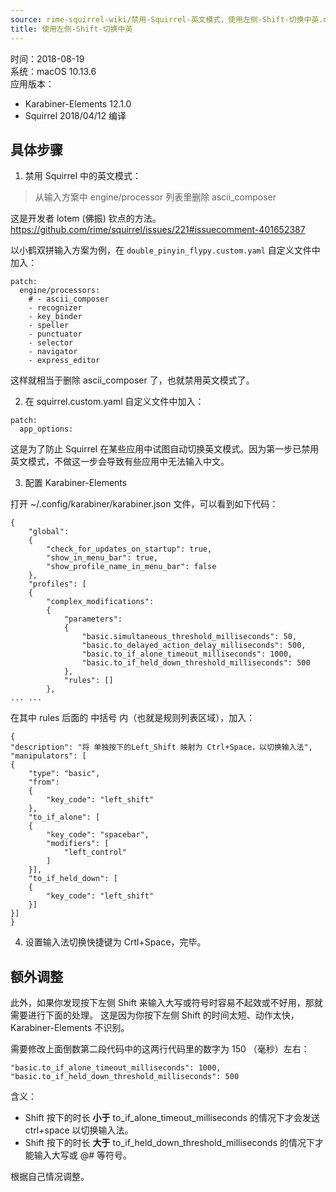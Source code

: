 ```yaml
---
source: rime-squirrel-wiki/禁用-Squirrel-英文模式，使用左侧-Shift-切换中英.md
title: 使用左侧-Shift-切换中英
---
```


时间：2018-08-19    
系统：macOS 10.13.6     
应用版本：
- Karabiner-Elements 12.1.0
- Squirrel 2018/04/12 编译

## 具体步骤

1. 禁用 Squirrel 中的英文模式：
  > 从输入方案中 engine/processor 列表里删除 ascii_composer

这是开发者 lotem (佛振) 钦点的方法。https://github.com/rime/squirrel/issues/221#issuecomment-401652387

以小鹤双拼输入方案为例，在 `double_pinyin_flypy.custom.yaml` 自定义文件中加入：

```
patch:
  engine/processors:
    # - ascii_composer
    - recognizer
    - key_binder
    - speller
    - punctuator
    - selector
    - navigator
    - express_editor
```
这样就相当于删除 ascii_composer 了，也就禁用英文模式了。

2. 在 squirrel.custom.yaml 自定义文件中加入：
```
patch:
  app_options:
```
这是为了防止 Squirrel 在某些应用中试图自动切换英文模式。因为第一步已禁用英文模式，不做这一步会导致有些应用中无法输入中文。

3. 配置 Karabiner-Elements

打开 ~/.config/karabiner/karabiner.json 文件，可以看到如下代码：
```
{
    "global":
    {
        "check_for_updates_on_startup": true,
        "show_in_menu_bar": true,
        "show_profile_name_in_menu_bar": false
    },
    "profiles": [
    {
        "complex_modifications":
        {
            "parameters":
            {
                "basic.simultaneous_threshold_milliseconds": 50,
                "basic.to_delayed_action_delay_milliseconds": 500,
                "basic.to_if_alone_timeout_milliseconds": 1000,
                "basic.to_if_held_down_threshold_milliseconds": 500
            },
            "rules": []
        },
... ...
```
在其中 rules 后面的 中括号 内（也就是规则列表区域），加入：

```
{
"description": "将 单独按下的Left_Shift 映射为 Ctrl+Space，以切换输入法",
"manipulators": [
{
    "type": "basic",
    "from":
    {
        "key_code": "left_shift"
    },
    "to_if_alone": [
    {
        "key_code": "spacebar",
        "modifiers": [
            "left_control"
        ]
    }],
    "to_if_held_down": [
    {
        "key_code": "left_shift"
    }]
}]
}
```

4. 设置输入法切换快捷键为 Crtl+Space，完毕。

## 额外调整

此外，如果你发现按下左侧 Shift 来输入大写或符号时容易不起效或不好用，那就需要进行下面的处理。
这是因为你按下左侧 Shift 的时间太短、动作太快，Karabiner-Elements 不识别。

需要修改上面倒数第二段代码中的这两行代码里的数字为 150 （毫秒）左右：
```
"basic.to_if_alone_timeout_milliseconds": 1000,
"basic.to_if_held_down_threshold_milliseconds": 500
```

含义：
- Shift 按下的时长 **小于** to_if_alone_timeout_milliseconds 的情况下才会发送 ctrl+space 以切换输入法。
- Shift 按下的时长 **大于** to_if_held_down_threshold_milliseconds 的情况下才能输入大写或 @# 等符号。

根据自己情况调整。
